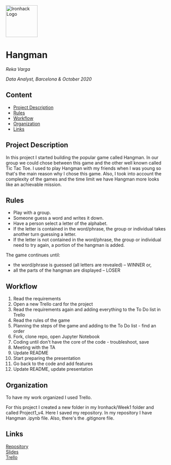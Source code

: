 <img src="https://bit.ly/2VnXWr2" alt="Ironhack Logo" width="100"/>

# Hangman
*Reka Varga*

*Data Analyst, Barcelona & October 2020*

## Content
- [Project Description](#project-description)
- [Rules](#rules)
- [Workflow](#workflow)
- [Organization](#organization)
- [Links](#links)

## Project Description
In this project I started building the popular game called Hangman. In our group we could chose between this game and the other well known called Tic Tac Toe. 
I used to play Hangman with my friends when I was young so that's the main reason why I chose this game. Also, I took into account the complexity of the games and the time limit we have Hangman more looks like an achievable mission.

## Rules
- Play with a group. 
- Someone guess a word and writes it down.
- Have a person select a letter of the alphabet.
- If the letter is contained in the word/phrase, the group or individual takes another turn guessing a letter.
- If the letter is not contained in the word/phrase, the group or individual need to try again, a portion of the hangman is added. 

The game continues until:
- the word/phrase is guessed (all letters are revealed) – WINNER or,
- all the parts of the hangman are displayed – LOSER

## Workflow
1. Read the requirements
2. Open a new Trello card for the project
3. Read the requirements again and adding everything to the To Do list in Trello
4. Read the rules of the game
5. Planning the steps of the game and adding to the To Do list - find an order
6. Fork, clone repo, open Jupyter Notebook
7. Coding until don't have the core of the code - troubleshoot, save
8. Meeting with the TA
9. Update README
10. Start preparing the presentation
11. Go back to the code and add features
12. Update README, update presentation


## Organization
To have my work organized I used Trello.

For this project I created a new folder in my Ironhack/Week1 folder and called Project1_v4. Here I saved my repository.
In my repository I have Hangman .ipynb file. Also, there's the .gitignore file.

## Links


[Repository](https://github.com/Reka67/Project-Week-1-Build-Your-Own-Game/tree/master/your-project)  
[Slides](https://www.canva.com/design/DAELRT73kC8/rJiH5aUXN5PHGekw1dRl7w/view?utm_content=DAELRT73kC8&utm_campaign=designshare&utm_medium=link&utm_source=sharebutton)  
[Trello](https://trello.com/b/KXDtR2vw/hangman)  
